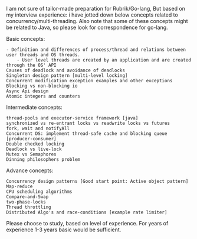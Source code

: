 I am not sure of tailor-made preparation for Rubrik/Go-lang, But based on my interview experience: i have jotted down below concepts related to concurrency/multi-threading. Also note that some of these concepts might be related to Java, so please look for correspondence for go-lang.

Basic concepts:

    - Definition and differences of process/thread and relations between user threads and OS threads.
        - User level threads are created by an application and are created through the OS' API
    Causes of deadlock and avoidance of deadlocks
    Singleton design pattern [multi-level locking]
    Concurrent modification exception examples and other exceptions
    Blocking vs non-blocking io
    Async Api design
    Atomic integers and counters

Intermediate concepts:

    thread-pools and executor-service framework [java]
    synchronized vs re-entrant locks vs readwrite locks vs futures
    fork, wait and notifyAll
    Concurrent DS: implement thread-safe cache and blocking queue [producer-consumer]
    Double checked locking
    Deadlock vs live-lock
    Mutex vs Semaphores
    Dinning philosophers problem

Advance concepts:

    Concurrency design patterns [Good start point: Active object pattern]
    Map-reduce
    CPU scheduling algorithms
    Compare-and-Swap
    two-phase-locks
    Thread throttling
    Distributed Algo's and race-conditions [example rate limiter]

Please choose to study, based on level of experience. For years of experience 1-3 years basic would be sufficient.